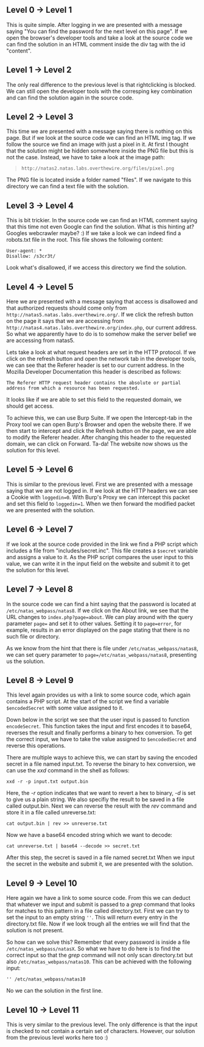 ## Level 0 &rarr; Level 1

This is quite simple. After logging in we are presented with a message saying "You can find the password for the next level on this page". 
If we open the browser's developer tools and take a look at the source code we can find the solution in an HTML comment inside the div tag with the id "content".

## Level 1 &rarr; Level 2

The only real difference to the previous level is that rightclicking is blocked. We can still open the developer tools with the corresping key combination and can find the solution again in the source code.

## Level 2 &rarr; Level 3

This time we are presented with a message saying there is nothing on this page. But if we look at the source code we can find an HTML img tag. If we follow the source we find an image with just a pixel in it.
At first I thought that the solution might be hidden somewhere inside the PNG file but this is not the case. Instead, we have to take a look at the image path:

> `http://natas2.natas.labs.overthewire.org/files/pixel.png`

The PNG file is located inside a folder named "files". If we navigate to this directory we can find a text file with the solution.

## Level 3 &rarr; Level 4

This is bit trickier. In the source code we can find an HTML comment saying that this time not even Google can find the solution. What is this hinting at? 
Googles webcrawler maybe? :) If we take a look we can indeed find a robots.txt file in the root. This file shows the following content:

``` 
User-agent: *
Disallow: /s3cr3t/
``` 

Look what's disallowed, if we access this directory we find the solution.

## Level 4 &rarr; Level 5

Here we are presented with a message saying that access is disallowed and that authorized requests should come only from `http://natas5.natas.labs.overthewire.org/`.
If we click the refresh button on the page it says that we are accessing from `http://natas4.natas.labs.overthewire.org/index.php`, our current address.
So what we apparently have to do is to somehow make the server belief we are accessing from natas5. 

Lets take a look at what request headers are set in the HTTP protocol. 
If we click on the refresh button and open the network tab in the developer tools, we can see that the Referer header is set to our current address.
In the Mozilla Developer Documentation this header is described as follows:

``` 
The Referer HTTP request header contains the absolute or partial address from which a resource has been requested.
```

It looks like if we are able to set this field to the requested domain, we should get access.

To achieve this, we can use Burp Suite. If we open the Intercept-tab in the Proxy tool we can open Burp's Browser and open the website there. 
If we then start to intercept and click the Refresh button on the page, we are able to modify the Referer header. 
After changing this header to the requested domain, we can click on Forward. 
Ta-da! The website now shows us the solution for this level.

## Level 5 &rarr; Level 6

This is similar to the previous level. First we are presented with a message saying that we are not logged in. 
If we look at the HTTP headers we can see a Cookie with `loggedin=0`.
With Burp's Proxy we can intercept this packet and set this field to `loggedin=1`.
When we then forward the modified packet we are presented with the solution.

## Level 6 &rarr; Level 7

If we look at the source code provided in the link we find a PHP script which includes a file from "includes/secret.inc". 
This file creates a `$secret` variable and assigns a value to it. 
As the PHP script compares the user input to this value, we can write it in the input field on the website and submit it to get the solution for this level.

## Level 7 &rarr; Level 8

In the source code we can find a hint saying that the password is located at `/etc/natas_webpass/natas8`.
If we click on the About link, we see that the URL changes to `index.php?page=about`. 
We can play around with the query parameter `page=` and set it to other values.
Setting it to `page=error`, for example, results in an error displayed on the page stating that there is no such file or directory. 

As we know from the hint that there is file under `/etc/natas_webpass/natas8`, we can set query parameter to `page=/etc/natas_webpass/natas8`, presenting us the solution.

## Level 8 &rarr; Level 9

This level again provides us with a link to some source code, which again contains a PHP script. 
At the start of the script we find a variable `$encodedSecret` with some value assigned to it. 

Down below in the script we see that the user input is passed to function `encodeSecret`. 
This function takes the input and first encodes it to base64, reverses the result and finally performs a binary to hex conversion.
To get the correct input, we have to take the value assigned to `$encodedSecret` and reverse this operations.

There are multiple ways to achieve this, we can start by saving the encoded secret in a file named input.txt.
To reverse the binary to hex conversion, we can use the *xxd* command in the shell as follows:

```
xxd -r -p input.txt output.bin
```

Here, the *-r* option indicates that we want to revert a hex to binary, *-d* is set to give us a plain string.
We also specifiy the result to be saved in a file called output.bin.
Next we can reverse the result with the *rev* command and store it in a file called unreverse.txt:

```
cat output.bin | rev >> unreverse.txt
```

Now we have a base64 encoded string which we want to decode:

```
cat unreverse.txt | base64 --decode >> secret.txt
```

After this step, the secret is saved in a file named secret.txt
When we input the secret in the website and submit it, we are presented with the solution.

## Level 9 &rarr; Level 10

Here again we have a link to some source code. 
From this we can deduct that whatever we input and submit is passed to a *grep* command that looks for matches to this pattern in a file called directory.txt.
First we can try to set the input to an empty string `''`. 
This will return every entry in the directory.txt file. 
Now if we look trough all the entries we will find that the solution is not present.

So how can we solve this? Remember that every password is inside a file `/etc/natas_webpass/natasX`.
So what we have to do here is to find the correct input so that the *grep* command will not only scan directory.txt but also `/etc/natas_webpass/natas10`.
This can be achieved with the following input:

```
'' /etc/natas_webpass/natas10
```

No we can the solution in the first line.

## Level 10 &rarr; Level 11

This is very similar to the previous level. The only difference is that the input is checked to not contain a certain set of characters.
However, our solution from the previous level works here too :)







